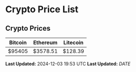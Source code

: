 # Crypto Price List

## Crypto Prices
| Bitcoin | Ethereum | Litecoin |
| ------- | -------- | -------- |
| $95405 | $3578.51 | $128.39 |
**Last Updated:** 2024-12-03 19:53 UTC
**Last Updated:** $DATE$
